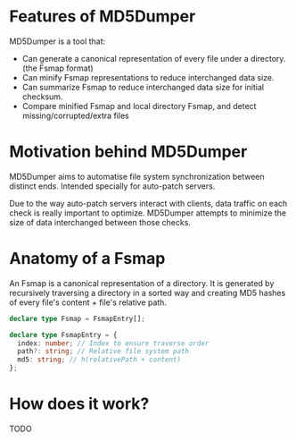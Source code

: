 # Features of MD5Dumper
MD5Dumper is a tool that:
- Can generate a canonical representation of every file under a directory. (the Fsmap format)
- Can minify Fsmap representations to reduce interchanged data size.
- Can summarize Fsmap to reduce interchanged data size for initial checksum.
- Compare minified Fsmap and local directory Fsmap, and detect missing/corrupted/extra files

# Motivation behind MD5Dumper
MD5Dumper aims to automatise file system synchronization between distinct ends. Intended specially for auto-patch servers.

Due to the way auto-patch servers interact with clients, data traffic on each check is really important to optimize. MD5Dumper attempts to minimize the size of data interchanged between those checks.

# Anatomy of a Fsmap
An Fsmap is a canonical representation of a directory. It is generated by recursively traversing a directory in a sorted way and creating MD5 hashes of every file's content + file's relative path.
```typescript
declare type Fsmap = FsmapEntry[];

declare type FsmapEntry = {
  index: number; // Index to ensure traverse order
  path?: string; // Relative file system path
  md5: string; // h(relativePath + content)
};
```

# How does it work?
TODO